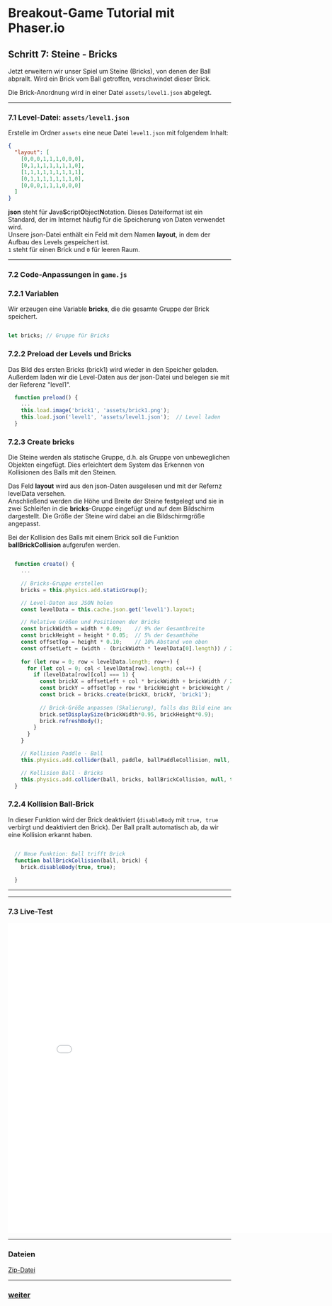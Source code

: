   <meta charset="utf-8" />
  <title>Breakout</title>
  <link rel="stylesheet" href="https://Hi2272.github.io/StyleMD.css">

# Breakout-Game Tutorial mit Phaser.io

## Schritt 7: Steine - Bricks 

Jetzt erweitern wir unser Spiel um Steine (Bricks), von denen der Ball abprallt. Wird ein Brick vom Ball getroffen, verschwindet dieser Brick. 

Die Brick-Anordnung wird in einer Datei `assets/level1.json` abgelegt.

---

### 7.1 Level-Datei: `assets/level1.json`

Erstelle im Ordner `assets` eine neue Datei `level1.json` mit folgendem Inhalt:

```json
{
  "layout": [
    [0,0,0,1,1,1,0,0,0],
    [0,1,1,1,1,1,1,1,0],
    [1,1,1,1,1,1,1,1,1],
    [0,1,1,1,1,1,1,1,0],
    [0,0,0,1,1,1,0,0,0]
  ]
}
```
**json** steht für **J**ava**S**cript**O**bject**N**otation. Dieses Dateiformat ist ein Standard, der im Internet häufig für die Speicherung von Daten verwendet wird.  
Unsere json-Datei enthält ein Feld mit dem Namen **layout**, in dem der Aufbau des Levels gespeichert ist.  
 `1` steht für einen Brick und `0` für leeren Raum.

---

### 7.2 Code-Anpassungen in `game.js`
### 7.2.1 Variablen

  Wir erzeugen eine Variable **bricks**, die die gesamte Gruppe der Brick speichert.
```js

let bricks; // Gruppe für Bricks
```
### 7.2.2 Preload der Levels und Bricks

Das Bild des ersten Bricks (brick1) wird wieder in den Speicher geladen.  
  Außerdem laden wir die Level-Daten aus der json-Datei und belegen sie mit der Referenz "level1".
  
```js
  function preload() {
    ...
    this.load.image('brick1', 'assets/brick1.png');
    this.load.json('level1', 'assets/level1.json');  // Level laden
  }
```
### 7.2.3 Create bricks

  Die Steine werden als statische Gruppe, d.h. als Gruppe von unbeweglichen Objekten eingefügt. Dies erleichtert dem System das Erkennen von Kollisionen des Balls mit den Steinen.

 Das Feld **layout** wird aus den json-Daten ausgelesen und mit der Refernz levelData versehen.  
 Anschließend werden die Höhe und Breite der Steine festgelegt und sie in zwei Schleifen in die **bricks**-Gruppe eingefügt und auf dem Bildschirm dargestellt. Die Größe der Steine wird dabei an die Bildschirmgröße angepasst.

  Bei der Kollision des Balls mit einem Brick soll die Funktion **ballBrickCollision**  aufgerufen werden. 


```js

  function create() {
    ...

    // Bricks-Gruppe erstellen
    bricks = this.physics.add.staticGroup();

    // Level-Daten aus JSON holen
    const levelData = this.cache.json.get('level1').layout;

    // Relative Größen und Positionen der Bricks
    const brickWidth = width * 0.09;    // 9% der Gesamtbreite
    const brickHeight = height * 0.05;  // 5% der Gesamthöhe
    const offsetTop = height * 0.10;    // 10% Abstand von oben
    const offsetLeft = (width - (brickWidth * levelData[0].length)) / 2; // horizontal zentrieren
  
    for (let row = 0; row < levelData.length; row++) {
      for (let col = 0; col < levelData[row].length; col++) {
        if (levelData[row][col] === 1) {
          const brickX = offsetLeft + col * brickWidth + brickWidth / 2;
          const brickY = offsetTop + row * brickHeight + brickHeight / 2;
          const brick = bricks.create(brickX, brickY, 'brick1');
  
          // Brick-Größe anpassen (Skalierung), falls das Bild eine andere Größe hat
          brick.setDisplaySize(brickWidth*0.95, brickHeight*0.9);
          brick.refreshBody();
        }
      }
    }

    // Kollision Paddle - Ball
    this.physics.add.collider(ball, paddle, ballPaddleCollision, null, this);

    // Kollision Ball - Bricks
    this.physics.add.collider(ball, bricks, ballBrickCollision, null, this);
  }
```

### 7.2.4 Kollision Ball-Brick
  In dieser Funktion wird der Brick deaktiviert (`disableBody` mit `true, true` verbirgt und deaktiviert den Brick). Der Ball prallt automatisch ab, da wir eine Kollision erkannt haben.


```js

  // Neue Funktion: Ball trifft Brick
  function ballBrickCollision(ball, brick) {
    brick.disableBody(true, true);
  
  }


```

---


---

### 7.3 Live-Test

<iframe 
  src="06Bricks/index.html" 
  width="820" 
  height="700" 
  frameborder="0" 
  sandbox="allow-scripts allow-same-origin">
</iframe>

---
### Dateien

[Zip-Datei](06Bricks.zip)

---

### [weiter](07Bricktypen.html)  
